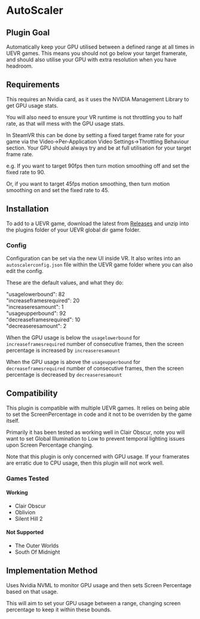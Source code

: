 # AutoScaler

## Plugin Goal

Automatically keep your GPU utilised between a defined range at all times in UEVR games.
This means you should not go below your target framerate, and should also utilise your GPU with extra resolution when you have headroom.

## Requirements

This requires an Nvidia card, as it uses the NVIDIA Management Library to get GPU usage stats.

You will also need to ensure your VR runtime is not throttling you to half rate, as that will mess with the GPU usage stats.

In SteamVR this can be done by setting a fixed target frame rate for your game via the Video->Per-Application Video Settings->Throttling Behaviour section. Your GPU should always try and be at full utilisation for your target frame rate.

e.g. If you want to target 90fps then turn motion smoothing off and set the fixed rate to 90.

Or, if you want to target 45fps motion smoothing, then turn motion smoothing on and set the fixed rate to 45.

## Installation

To add to a UEVR game, download the latest from [Releases](https://github.com/hookmanuk/AutoScaler/releases) and unzip into the plugins folder of your UEVR global dir game folder.

### Config

Configuration can be set via the new UI inside VR. It also writes into an `autoscalerconfig.json` file within the UEVR game folder where you can also edit the config.

These are the default values, and what they do:

"usagelowerbound": 82  
"increaseframesrequired": 20  
"increaseresamount": 1  
"usageupperbound": 92  
"decreaseframesrequired": 10  
"decreaseresamount": 2  

When the GPU usage is below the `usagelowerbound` for `increaseframesrequired` number of consecutive frames, then the screen percentage is increased by `increaseresamount`

When the GPU usage is above the `usageupperbound` for `decreaseframesrequired` number of consecutive frames, then the screen percentage is decreased by `decreaseresamount`

## Compatibility

This plugin is compatible with multiple UEVR games.
It relies on being able to set the ScreenPercentage in code and it not to be overriden by the game itself.

Primarily it has been tested as working well in Clair Obscur, note you will want to set Global Illumination to Low to prevent temporal lighting issues upon Screen Percentage changing.

Note that this plugin is only concerned with GPU usage. If your framerates are erratic due to CPU usage, then this plugin will not work well.

### Games Tested

#### Working

- Clair Obscur
- Oblivion
- Silent Hill 2

#### Not Supported

- The Outer Worlds
- South Of Midnight

## Implementation Method

Uses Nvidia NVML to monitor GPU usage and then sets Screen Percentage based on that usage.

This will aim to set your GPU usage between a range, changing screen percentage to keep it within these bounds.

